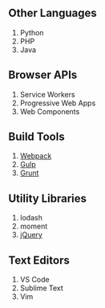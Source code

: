 ## Other Languages

1. Python
2. PHP
3. Java

## Browser APIs

1. Service Workers
2. Progressive Web Apps
3. Web Components

## Build Tools

1. [Webpack](https://webpack.js.org/)
2. [Gulp](https://gulpjs.com/)
3. [Grunt](https://gruntjs.com/)

## Utility Libraries

1. lodash
2. moment
3. [jQuery](https://jquery.com/)

## Text Editors

1. VS Code
2. Sublime Text
3. Vim
